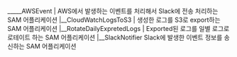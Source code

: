 

_____AWSEvent
  |  AWS에서 발생하는 이벤트를 처리해서 Slack에 전송 처리하는 SAM 어플리케이션
  |__CloudWatchLogsToS3
  |  생성한 로그를 S3로 export하는 SAM 어플리케이션
  |__RotateDailyExpretedLogs
  |  Exported된 로그를 일별 로그로 로테이트 하는 SAM 어플리케이션
  |__SlackNotifier
     Slack에 발생한 이벤트 정보를 송신하는 SAM 어플리케이션
